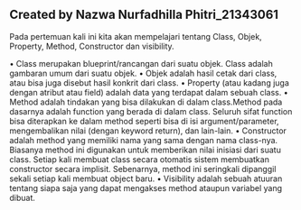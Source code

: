 ## Created by Nazwa Nurfadhilla Phitri_21343061
Pada pertemuan kali ini kita akan mempelajari tentang Class, Objek, Property, Method, Constructor dan visibility. 

•	Class merupakan blueprint/rancangan dari suatu objek. Class adalah gambaran umum dari suatu objek.
•	Objek adalah hasil cetak dari class, atau bisa juga disebut hasil konkrit dari class.
•	Property (atau kadang juga dengan atribut atau field) adalah data yang terdapat dalam sebuah class.
•	Method adalah tindakan yang bisa dilakukan di dalam class.Method pada dasarnya adalah function yang berada di dalam class. Seluruh sifat function bisa diterapkan ke dalam method seperti bisa di isi argument/parameter, mengembalikan nilai (dengan keyword return), dan lain-lain.
•	Constructor adalah method yang memiliki nama yang sama dengan nama class-nya. Biasanya method ini digunakan untuk memberikan nilai inisiasi dari suatu class. Setiap kali membuat class secara otomatis sistem membuatkan constructor secara implisit. Sebenarnya, method ini seringkali dipanggil sekali setiap kali membuat object baru.
•	Visibility adalah sebuah atuuran tentang siapa saja yang dapat mengakses method ataupun variabel yang dibuat.

